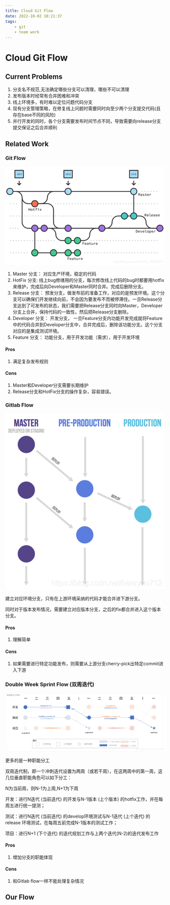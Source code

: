 ```yaml
---
title: Cloud Git Flow
date: 2022-10-02 10:21:37
tags:
    - git
    - team work
---
```


# Cloud Git Flow

## Current Problems

1. 分支名不规范,无法确定哪些分支可以清理，哪些不可以清理
2. 发布版本时经常有合并困难和冲突
3. 线上环境多，有时难以定位问题代码分支
4. 现有分支管理策略，在修复线上问题时需要同时向至少两个分支提交代码(且存在base不同的风险)
5. 并行开发的同时，各个分支需要发布时间节点不同，导致需要向release分支提交保证之后合并顺利

## Related Work

### Git Flow

![git flow](cloud-git-flow/git%20flow.png)

1. Master 分支： 对应生产环境，稳定的代码
2. HotFix 分支:  线上bug修缮用的分支，每次修改线上代码的bug时都要用hotfix来维护，完成后向Developer和Master同时合并。完成后删除分支。
3. Release 分支： 预发分支，做发布前的准备工作，对应的是预发环境。这个分支可以确保们开发继续向前，不会因为要发布不而被停滞住。一旦Release分支达到了可发布的状态，我们需要把Release分支同时向Master，Developer分支上合并，保持代码的一致性，然后把Release分支删除。
4. Developer 分支： 开发分支， 一旦Feature分支内功能开发完成就将Feature中的代码合并到Developer分支中，合并完成后，删除该功能分支。这个分支对应的是集成测试环境。
5. Feature 分支： 功能分支，用于开发功能（需求），用于开发环境

#### Pros

1. 满足复杂发布规则

#### Cons

1. Master和Developer分支需要长期维护
2. Release分支和HotFix分支的操作复杂，容易错误。 

### Gitlab Flow

![gitlab flow](cloud-git-flow/gitlab%20flow.png)

建立对应环境分支，只有在上游环境采纳的代码才能合并进下游分支。

同时对于版本发布情况，需要建立对应版本分支，之后的fix都合并进入这个版本分支。

#### Pros

1. 理解简单

#### Cons

1. 如果需要进行特定功能发布，则需要从上游分支cherry-pick出特定commit进入下游

### Double Week Sprint Flow (双周迭代)

![double sprint](cloud-git-flow/doublesprint.png)

更多的是一种职能分工

双周迭代制，即一个冲刺迭代设置为两周（或若干周），在这两周中的第一周，这几位垂直职能角色可以如下分工：

N为当前周，则N-1为上周,N+1为下周

开发：进行N迭代 (当前迭代) 的开发与N-1版本 (上个版本) 的hotfix工作，并在每周五进行统一提测；

测试：进行N迭代 (当前迭代) 的develop环境测试与N-1迭代 (上个迭代) 的 release 环境测试，在每周五前完成N-1版本的测试工作；

项目：进行N+1 (下个迭代) 的迭代规划工作与上两个迭代(N-2)的迭代发布工作

#### Pros

1. 增加分支的职能体现

#### Cons

1. 和Gitlab flow一样不能处理复杂情况

## Our Flow

